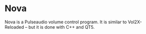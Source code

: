 # Nova
Nova is a Pulseaudio volume control program. It is similar to Vol2X-Reloaded – but it is done with C++ and QT5.
